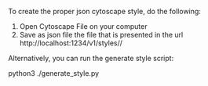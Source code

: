 To create the proper json cytoscape style, do the following:

1. Open Cytoscape File on your computer
2. Save as json file the file that is presented in the url http://localhost:1234/v1/styles/<your style name>/

Alternatively, you can run the generate style script:

python3 ./generate_style.py <style name> <output json filename>
